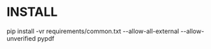 INSTALL
=======

pip install -vr requirements/common.txt --allow-all-external --allow-unverified pypdf
